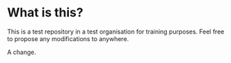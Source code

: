 # What is this?
This is a test repository in a test organisation for training purposes. Feel free to propose any modifications to anywhere. 


A change.
